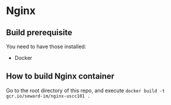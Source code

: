 # Nginx
## Build prerequisite
You need to have those installed:
* Docker

## How to build Nginx container
Go to the root directory of this repo, and execute ```docker build -t gcr.io/seward-im/nginx-uscc101 .```
